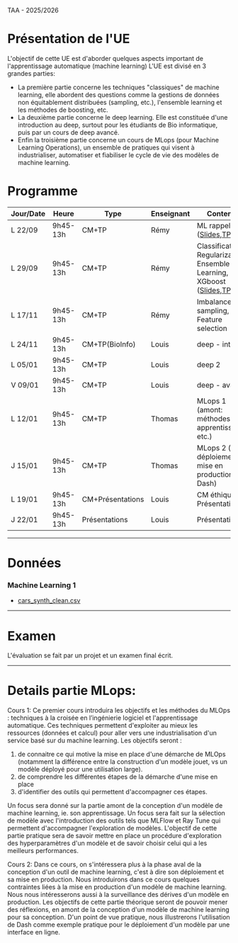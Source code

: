 TAA - 2025/2026

# Présentation de l'UE

L'objectif de cette UE est d'aborder quelques aspects important de l'apprentissage automatique (machine learning)
L'UE est divisé en 3 grandes parties:
 * La première partie concerne les techniques "classiques" de machine learning, elle abordent des questions comme la gestions de données non équitablement distribuées (sampling, etc.), l'ensemble learning et les méthodes de boosting, etc.
 * La deuxième partie concerne le deep learning. Elle est constituée d'une introduction au deep, surtout pour les étudiants de Bio informatique, puis par un cours de deep avancé.
 * Enfin la troisième partie concerne un cours de MLops (pour Machine Learning Operations), un ensemble de pratiques qui visent à industrialiser, automatiser et fiabiliser le cycle de vie des modèles de machine learning.

# Programme
| Jour/Date | Heure       | Type        | Enseignant | Contenu |
|-----------|-------------|-------------|------------|------------|
| L 22/09   | 9h45-13h     | CM+TP          | Rémy       | ML rappels ([Slides](https://cazabetremy.fr/Teaching/data_class/2025/slides/Supervised%20Learning.pdf),[TP](https://cazabetremy.fr/Teaching/data_class/2025/TP/TP_ML1.pdf)) |
| L 29/09   | 9h45-13h     | CM+TP          | Rémy       | Classification, Regularization, Ensemble Learning, XGboost ([Slides](https://cazabetremy.fr/Teaching/data_class/2025/slides/Supervised%20Learning%20-%202.pdf),[TP](https://cazabetremy.fr/Teaching/data_class/2025/TP/TP_ML2.pdf)) |
| L 17/11   | 9h45-13h     | CM+TP          | Rémy      | Imbalance, sampling, Feature selection|
| L 24/11   | 9h45-13h   | CM+TP(BioInfo)          | Louis     | deep - intro |
| L 05/01   | 9h45-13h     | CM+TP          |  Louis    | deep 2 |
| V 09/01   | 9h45-13h     | CM+TP          | Louis      | deep - avancé |
| L 12/01   | 9h45-13h     | CM+TP | Thomas     | MLops 1 (amont: méthodes, apprentissage, etc.) |
| J 15/01   | 9h45-13h     | CM+TP | Thomas     | MLops 2 (aval: déploiement, mise en production, Dash)|
| L 19/01   | 9h45-13h     | CM+Présentations | Louis      | CM éthique + Présentations  |
| J 22/01   | 9h45-13h     | Présentations | Louis      | Présentations  |



----
# Données
### Machine Learning 1

* [cars_synth_clean.csv](https://cazabetremy.fr/Teaching/data_class/Datasets/cars_synth_clean.csv)

----
# Examen
L'évaluation se fait par un projet et un examen final écrit.


----
# Details partie MLops:
Cours 1: Ce premier cours introduira les objectifs et les méthodes du MLOps : techniques à la croisée en l’ingénierie logiciel et l'apprentissage automatique. Ces techniques permettent d'exploiter au mieux les ressources (données et calcul) pour aller vers une industrialisation d'un service basé sur du machine learning. 
Les objectifs seront :
1) de connaitre ce qui motive la mise en place d'une démarche de MLOps (notamment la différence entre la construction d'un modèle jouet, vs un modèle déployé pour une utilisation large). 
2) de comprendre les différentes étapes de la démarche d'une mise en place
3) d'identifier des outils qui permettent d'accompagner ces étapes.

Un focus sera donné sur la partie amont de la conception d'un modèle de machine learning, ie. son apprentissage. Un focus sera fait sur la sélection de modèle avec l'introduction des outils tels que MLFlow et Ray Tune qui permettent d'accompagner l'exploration de modèles. L'objectif de cette partie pratique sera de savoir mettre en place un procédure d'exploration des hyperparamètres d'un modèle et de savoir choisir celui qui a les meilleurs performances.

Cours 2: Dans ce cours, on s'intéressera plus à la phase aval de la conception d'un outil de machine learning, c'est à dire son déploiement et sa mise en production.
Nous introduirons dans ce cours quelques contraintes liées à la mise en production d'un modèle de machine learning. Nous nous intéresserons aussi à la surveillance des dérives d'un modèle en production.
Les objectifs de cette partie théorique seront de pouvoir mener des réflexions, en amont de la conception d'un modèle de machine learning pour sa conception.
D'un point de vue pratique, nous illustrerons l'utilisation de Dash comme exemple pratique pour le déploiement d'un modèle par une interface en ligne.
